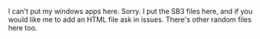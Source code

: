 I can't put my windows apps here. Sorry. 
I put the SB3 files here, and if you would like me to add an HTML file ask in issues. 
There's other random files here too.
